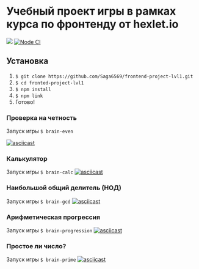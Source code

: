 
# Учебный проект игры в рамках курса по фронтенду от hexlet.io



<a href="https://codeclimate.com/github/Saga6569/frontend-project-lvl1/maintainability"><img src="https://api.codeclimate.com/v1/badges/9014601b27c2cee4f689/maintainability" /></a>
[![Node CI](https://github.com/Saga6569/frontend-project-lvl1/workflows/Node%20CI/badge.svg)](https://github.com/Saga6569/frontend-project-lvl1/actions)

## Установка
1. `$ git clone https://github.com/Saga6569/frontend-project-lvl1.git`
3. `$ cd fronted-project-lvl1`
4. `$ npm install`
5. `$ npm link`
6.  Готово!


### Проверка на четность
Запуск игры `$ brain-even`

[![asciicast](https://asciinema.org/a/CGdAdOmXx4yB2KvpTMUn39tqr.svg)](https://asciinema.org/a/CGdAdOmXx4yB2KvpTMUn39tqr)

### Калькулятор
Запуск игры `$ brain-calc`
[![asciicast](https://asciinema.org/a/8duYTDWtxar97mM6223FAdvzZ.svg)](https://asciinema.org/a/8duYTDWtxar97mM6223FAdvzZ)


### Наибольшой общий делитель (НОД)
Запуск игры `$ brain-gcd`
[![asciicast](https://asciinema.org/a/arIXMouusNC09hE2ngBB7JLfB.svg)](https://asciinema.org/a/arIXMouusNC09hE2ngBB7JLfB)

### Арифметическая прогрессия
Запуск игры `$ brain-progression`
[![asciicast](https://asciinema.org/a/U0MSxFt2YhYD9aufPZD559ipa.svg)](https://asciinema.org/a/U0MSxFt2YhYD9aufPZD559ipa)

### Простое ли число?
Запуск игры `$ brain-prime`
[![asciicast](https://asciinema.org/a/vOhKFK9eIO6aM9F6Ov5pkLD78.svg)](https://asciinema.org/a/vOhKFK9eIO6aM9F6Ov5pkLD78)


 
